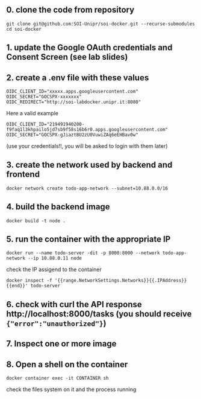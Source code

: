 ## 0. clone the code from repository
```
git clone git@github.com:SOI-Unipr/soi-docker.git --recurse-submodules
cd soi-docker
```

## 1. update the Google OAuth credentials and Consent Screen (see lab slides)
## 2. create a .env file with these values
```
OIDC_CLIENT_ID="xxxxx.apps.googleusercontent.com"
OIDC_SECRET="GOCSPX-xxxxxxx"
OIDC_REDIRECT="http://soi-labdocker.unipr.it:8080"
```
Here a valid example
```
OIDC_CLIENT_ID="219491940200-f9faq1l3khpailo5jd7sb9f58s16b6r0.apps.googleusercontent.com"
OIDC_SECRET="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"
```
(use your credentials!!, you will be asked to login with them later)

## 3. create the network used by backend and frontend
```
docker network create todo-app-network --subnet=10.88.0.0/16
```

## 4. build the backend image
```
docker build -t node .
```

## 5. run the container with the appropriate IP
```
docker run --name todo-server -dit -p 8000:8000 --network todo-app-network --ip 10.88.0.11 node 
```
check the IP assigend to the container
```
docker inspect -f '{{range.NetworkSettings.Networks}}{{.IPAddress}}{{end}}' todo-server
```
## 6. check with curl the API response http://localhost:8000/tasks (you should receive `{"error":"unauthorized"}`)

## 7. Inspect one or more image

## 8. Open a shell on the container 
```
docker container exec -it CONTAINER sh
``` 
check the files system on it and the process running
